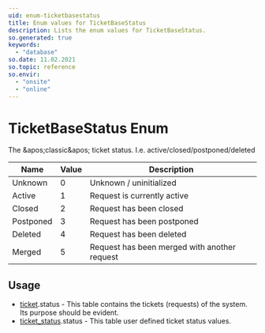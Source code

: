 ```yaml
---
uid: enum-ticketbasestatus
title: Enum values for TicketBaseStatus
description: Lists the enum values for TicketBaseStatus.
so.generated: true
keywords:
  - "database"
so.date: 11.02.2021
so.topic: reference
so.envir:
  - "onsite"
  - "online"
---
```


# TicketBaseStatus Enum

The &amp;apos;classic&amp;apos; ticket status. I.e. active/closed/postponed/deleted

| Name | Value | Description |
|------|-------|-------------|
|Unknown|0|Unknown / uninitialized|
|Active|1|Request is currently active|
|Closed|2|Request has been closed|
|Postponed|3|Request has been postponed|
|Deleted|4|Request has been deleted|
|Merged|5|Request has been merged with another request|

## Usage

* [ticket](../ticket.md).status - This table contains the tickets (requests) of the system. Its purpose should be evident.
* [ticket_status](../ticket-status.md).status - This table user defined ticket status values.
